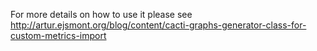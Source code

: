 
For more details on how to use it please see 
http://artur.ejsmont.org/blog/content/cacti-graphs-generator-class-for-custom-metrics-import

